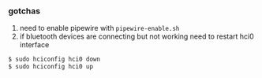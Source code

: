 ### gotchas

1. need to enable pipewire with `pipewire-enable.sh`
2. if bluetooth devices are connecting but not working need to restart hci0 interface
```bash
$ sudo hciconfig hci0 down
$ sudo hciconfig hci0 up
```
